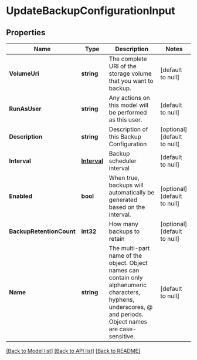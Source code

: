 # UpdateBackupConfigurationInput

## Properties
Name | Type | Description | Notes
------------ | ------------- | ------------- | -------------
**VolumeUri** | **string** | The complete URI of the storage volume that you want to backup. | [default to null]
**RunAsUser** | **string** | Any actions on this model will be performed as this user. | [default to null]
**Description** | **string** | Description of this Backup Configuration | [optional] [default to null]
**Interval** | [**Interval**](Interval.md) | Backup scheduler interval | [default to null]
**Enabled** | **bool** | When true, backups will automatically be generated based on the interval. | [optional] [default to null]
**BackupRetentionCount** | **int32** | How many backups to retain | [optional] [default to null]
**Name** | **string** | The multi-part name of the object. Object names can contain only alphanumeric characters, hyphens, underscores, @ and periods. Object names are case-sensitive. | [default to null]

[[Back to Model list]](../README.md#documentation-for-models) [[Back to API list]](../README.md#documentation-for-api-endpoints) [[Back to README]](../README.md)


